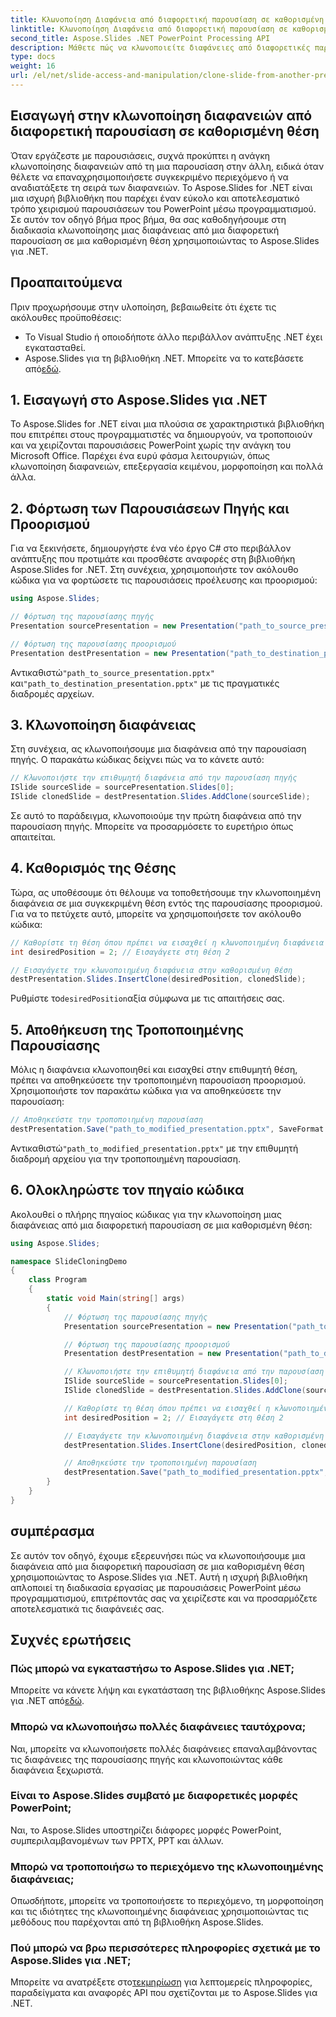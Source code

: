 ```yaml
---
title: Κλωνοποίηση Διαφάνεια από διαφορετική παρουσίαση σε καθορισμένη θέση
linktitle: Κλωνοποίηση Διαφάνεια από διαφορετική παρουσίαση σε καθορισμένη θέση
second_title: Aspose.Slides .NET PowerPoint Processing API
description: Μάθετε πώς να κλωνοποιείτε διαφάνειες από διαφορετικές παρουσιάσεις σε μια καθορισμένη θέση χρησιμοποιώντας το Aspose.Slides για .NET. Οδηγός βήμα προς βήμα με πλήρη πηγαίο κώδικα, που καλύπτει την κλωνοποίηση διαφανειών, την προδιαγραφή θέσης και την αποθήκευση παρουσίασης.
type: docs
weight: 16
url: /el/net/slide-access-and-manipulation/clone-slide-from-another-presentation-specified-position/
---
```


## Εισαγωγή στην κλωνοποίηση διαφανειών από διαφορετική παρουσίαση σε καθορισμένη θέση

Όταν εργάζεστε με παρουσιάσεις, συχνά προκύπτει η ανάγκη κλωνοποίησης διαφανειών από τη μια παρουσίαση στην άλλη, ειδικά όταν θέλετε να επαναχρησιμοποιήσετε συγκεκριμένο περιεχόμενο ή να αναδιατάξετε τη σειρά των διαφανειών. Το Aspose.Slides for .NET είναι μια ισχυρή βιβλιοθήκη που παρέχει έναν εύκολο και αποτελεσματικό τρόπο χειρισμού παρουσιάσεων του PowerPoint μέσω προγραμματισμού. Σε αυτόν τον οδηγό βήμα προς βήμα, θα σας καθοδηγήσουμε στη διαδικασία κλωνοποίησης μιας διαφάνειας από μια διαφορετική παρουσίαση σε μια καθορισμένη θέση χρησιμοποιώντας το Aspose.Slides για .NET.

## Προαπαιτούμενα

Πριν προχωρήσουμε στην υλοποίηση, βεβαιωθείτε ότι έχετε τις ακόλουθες προϋποθέσεις:

- Το Visual Studio ή οποιοδήποτε άλλο περιβάλλον ανάπτυξης .NET έχει εγκατασταθεί.
-  Aspose.Slides για τη βιβλιοθήκη .NET. Μπορείτε να το κατεβάσετε από[εδώ](https://releases.aspose.com/slides/net/).

## 1. Εισαγωγή στο Aspose.Slides για .NET

Το Aspose.Slides for .NET είναι μια πλούσια σε χαρακτηριστικά βιβλιοθήκη που επιτρέπει στους προγραμματιστές να δημιουργούν, να τροποποιούν και να χειρίζονται παρουσιάσεις PowerPoint χωρίς την ανάγκη του Microsoft Office. Παρέχει ένα ευρύ φάσμα λειτουργιών, όπως κλωνοποίηση διαφανειών, επεξεργασία κειμένου, μορφοποίηση και πολλά άλλα.

## 2. Φόρτωση των Παρουσιάσεων Πηγής και Προορισμού

Για να ξεκινήσετε, δημιουργήστε ένα νέο έργο C# στο περιβάλλον ανάπτυξης που προτιμάτε και προσθέστε αναφορές στη βιβλιοθήκη Aspose.Slides for .NET. Στη συνέχεια, χρησιμοποιήστε τον ακόλουθο κώδικα για να φορτώσετε τις παρουσιάσεις προέλευσης και προορισμού:

```csharp
using Aspose.Slides;

// Φόρτωση της παρουσίασης πηγής
Presentation sourcePresentation = new Presentation("path_to_source_presentation.pptx");

// Φόρτωση της παρουσίασης προορισμού
Presentation destPresentation = new Presentation("path_to_destination_presentation.pptx");
```

 Αντικαθιστώ`"path_to_source_presentation.pptx"` και`"path_to_destination_presentation.pptx"` με τις πραγματικές διαδρομές αρχείων.

## 3. Κλωνοποίηση διαφάνειας

Στη συνέχεια, ας κλωνοποιήσουμε μια διαφάνεια από την παρουσίαση πηγής. Ο παρακάτω κώδικας δείχνει πώς να το κάνετε αυτό:

```csharp
// Κλωνοποιήστε την επιθυμητή διαφάνεια από την παρουσίαση πηγής
ISlide sourceSlide = sourcePresentation.Slides[0];
ISlide clonedSlide = destPresentation.Slides.AddClone(sourceSlide);
```

Σε αυτό το παράδειγμα, κλωνοποιούμε την πρώτη διαφάνεια από την παρουσίαση πηγής. Μπορείτε να προσαρμόσετε το ευρετήριο όπως απαιτείται.

## 4. Καθορισμός της Θέσης

Τώρα, ας υποθέσουμε ότι θέλουμε να τοποθετήσουμε την κλωνοποιημένη διαφάνεια σε μια συγκεκριμένη θέση εντός της παρουσίασης προορισμού. Για να το πετύχετε αυτό, μπορείτε να χρησιμοποιήσετε τον ακόλουθο κώδικα:

```csharp
// Καθορίστε τη θέση όπου πρέπει να εισαχθεί η κλωνοποιημένη διαφάνεια
int desiredPosition = 2; // Εισαγάγετε στη θέση 2

// Εισαγάγετε την κλωνοποιημένη διαφάνεια στην καθορισμένη θέση
destPresentation.Slides.InsertClone(desiredPosition, clonedSlide);
```

 Ρυθμίστε το`desiredPosition`αξία σύμφωνα με τις απαιτήσεις σας.

## 5. Αποθήκευση της Τροποποιημένης Παρουσίασης

Μόλις η διαφάνεια κλωνοποιηθεί και εισαχθεί στην επιθυμητή θέση, πρέπει να αποθηκεύσετε την τροποποιημένη παρουσίαση προορισμού. Χρησιμοποιήστε τον παρακάτω κώδικα για να αποθηκεύσετε την παρουσίαση:

```csharp
// Αποθηκεύστε την τροποποιημένη παρουσίαση
destPresentation.Save("path_to_modified_presentation.pptx", SaveFormat.Pptx);
```

 Αντικαθιστώ`"path_to_modified_presentation.pptx"` με την επιθυμητή διαδρομή αρχείου για την τροποποιημένη παρουσίαση.

## 6. Ολοκληρώστε τον πηγαίο κώδικα

Ακολουθεί ο πλήρης πηγαίος κώδικας για την κλωνοποίηση μιας διαφάνειας από μια διαφορετική παρουσίαση σε μια καθορισμένη θέση:

```csharp
using Aspose.Slides;

namespace SlideCloningDemo
{
    class Program
    {
        static void Main(string[] args)
        {
            // Φόρτωση της παρουσίασης πηγής
            Presentation sourcePresentation = new Presentation("path_to_source_presentation.pptx");

            // Φόρτωση της παρουσίασης προορισμού
            Presentation destPresentation = new Presentation("path_to_destination_presentation.pptx");

            // Κλωνοποιήστε την επιθυμητή διαφάνεια από την παρουσίαση πηγής
            ISlide sourceSlide = sourcePresentation.Slides[0];
            ISlide clonedSlide = destPresentation.Slides.AddClone(sourceSlide);

            // Καθορίστε τη θέση όπου πρέπει να εισαχθεί η κλωνοποιημένη διαφάνεια
            int desiredPosition = 2; // Εισαγάγετε στη θέση 2

            // Εισαγάγετε την κλωνοποιημένη διαφάνεια στην καθορισμένη θέση
            destPresentation.Slides.InsertClone(desiredPosition, clonedSlide);

            // Αποθηκεύστε την τροποποιημένη παρουσίαση
            destPresentation.Save("path_to_modified_presentation.pptx", SaveFormat.Pptx);
        }
    }
}
```

## συμπέρασμα

Σε αυτόν τον οδηγό, έχουμε εξερευνήσει πώς να κλωνοποιήσουμε μια διαφάνεια από μια διαφορετική παρουσίαση σε μια καθορισμένη θέση χρησιμοποιώντας το Aspose.Slides για .NET. Αυτή η ισχυρή βιβλιοθήκη απλοποιεί τη διαδικασία εργασίας με παρουσιάσεις PowerPoint μέσω προγραμματισμού, επιτρέποντάς σας να χειρίζεστε και να προσαρμόζετε αποτελεσματικά τις διαφάνειές σας.

## Συχνές ερωτήσεις

### Πώς μπορώ να εγκαταστήσω το Aspose.Slides για .NET;

 Μπορείτε να κάνετε λήψη και εγκατάσταση της βιβλιοθήκης Aspose.Slides για .NET από[εδώ](https://releases.aspose.com/slides/net/).

### Μπορώ να κλωνοποιήσω πολλές διαφάνειες ταυτόχρονα;

Ναι, μπορείτε να κλωνοποιήσετε πολλές διαφάνειες επαναλαμβάνοντας τις διαφάνειες της παρουσίασης πηγής και κλωνοποιώντας κάθε διαφάνεια ξεχωριστά.

### Είναι το Aspose.Slides συμβατό με διαφορετικές μορφές PowerPoint;

Ναι, το Aspose.Slides υποστηρίζει διάφορες μορφές PowerPoint, συμπεριλαμβανομένων των PPTX, PPT και άλλων.

### Μπορώ να τροποποιήσω το περιεχόμενο της κλωνοποιημένης διαφάνειας;

Οπωσδήποτε, μπορείτε να τροποποιήσετε το περιεχόμενο, τη μορφοποίηση και τις ιδιότητες της κλωνοποιημένης διαφάνειας χρησιμοποιώντας τις μεθόδους που παρέχονται από τη βιβλιοθήκη Aspose.Slides.

### Πού μπορώ να βρω περισσότερες πληροφορίες σχετικά με το Aspose.Slides για .NET;

 Μπορείτε να ανατρέξετε στο[τεκμηρίωση](https://reference.aspose.com/slides/net/) για λεπτομερείς πληροφορίες, παραδείγματα και αναφορές API που σχετίζονται με το Aspose.Slides για .NET.